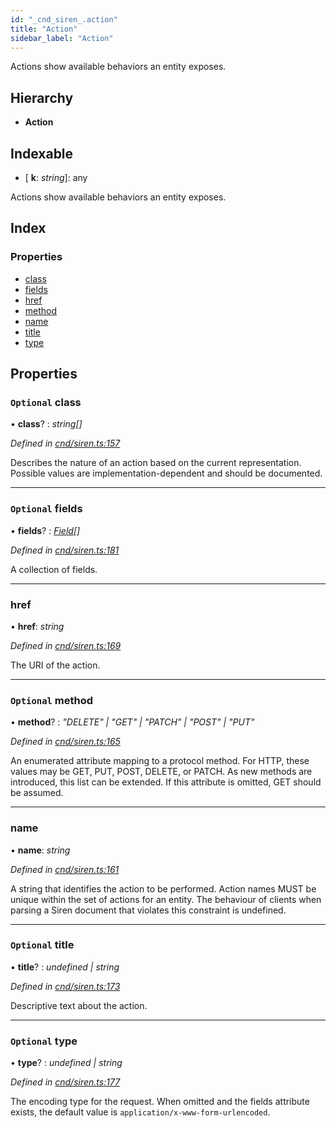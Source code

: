 ```yaml
---
id: "_cnd_siren_.action"
title: "Action"
sidebar_label: "Action"
---
```


Actions show available behaviors an entity exposes.

## Hierarchy

* **Action**

## Indexable

* \[ **k**: *string*\]: any

Actions show available behaviors an entity exposes.

## Index

### Properties

* [class](_cnd_siren_.action.md#optional-class)
* [fields](_cnd_siren_.action.md#optional-fields)
* [href](_cnd_siren_.action.md#href)
* [method](_cnd_siren_.action.md#optional-method)
* [name](_cnd_siren_.action.md#name)
* [title](_cnd_siren_.action.md#optional-title)
* [type](_cnd_siren_.action.md#optional-type)

## Properties

### `Optional` class

• **class**? : *string[]*

*Defined in [cnd/siren.ts:157](https://github.com/comit-network/comit-js-sdk/blob/701099a/src/cnd/siren.ts#L157)*

Describes the nature of an action based on the current representation. Possible values are implementation-dependent and should be documented.

___

### `Optional` fields

• **fields**? : *[Field](_cnd_siren_.field.md)[]*

*Defined in [cnd/siren.ts:181](https://github.com/comit-network/comit-js-sdk/blob/701099a/src/cnd/siren.ts#L181)*

A collection of fields.

___

###  href

• **href**: *string*

*Defined in [cnd/siren.ts:169](https://github.com/comit-network/comit-js-sdk/blob/701099a/src/cnd/siren.ts#L169)*

The URI of the action.

___

### `Optional` method

• **method**? : *"DELETE" | "GET" | "PATCH" | "POST" | "PUT"*

*Defined in [cnd/siren.ts:165](https://github.com/comit-network/comit-js-sdk/blob/701099a/src/cnd/siren.ts#L165)*

An enumerated attribute mapping to a protocol method. For HTTP, these values may be GET, PUT, POST, DELETE, or PATCH. As new methods are introduced, this list can be extended. If this attribute is omitted, GET should be assumed.

___

###  name

• **name**: *string*

*Defined in [cnd/siren.ts:161](https://github.com/comit-network/comit-js-sdk/blob/701099a/src/cnd/siren.ts#L161)*

A string that identifies the action to be performed. Action names MUST be unique within the set of actions for an entity. The behaviour of clients when parsing a Siren document that violates this constraint is undefined.

___

### `Optional` title

• **title**? : *undefined | string*

*Defined in [cnd/siren.ts:173](https://github.com/comit-network/comit-js-sdk/blob/701099a/src/cnd/siren.ts#L173)*

Descriptive text about the action.

___

### `Optional` type

• **type**? : *undefined | string*

*Defined in [cnd/siren.ts:177](https://github.com/comit-network/comit-js-sdk/blob/701099a/src/cnd/siren.ts#L177)*

The encoding type for the request. When omitted and the fields attribute exists, the default value is `application/x-www-form-urlencoded`.
